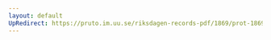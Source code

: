 ```yaml
---
layout: default
UpRedirect: https://pruto.im.uu.se/riksdagen-records-pdf/1869/prot-1869--ak--512/prot-1869--ak--512_002.pdf
---
```

